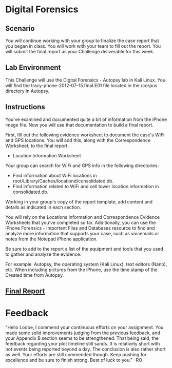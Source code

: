 # Digital Forensics

## Scenario
You will continue working with your group to finalize the case report that you began in class. You will work with your team to fill out the report. You will submit the final report as your Challenge deliverable for this week. 

## Lab Environment
This Challenge will use the Digital Forensics - Autopsy lab in Kali Linux. You will find the tracy-phone-2012-07-15.final.E01 file located in the /corpus directory in Autopsy.

## Instructions
You've examined and documented quite a bit of information from the iPhone image file. Now you will use that documentation to build a final report.

First, fill out the following evidence worksheet to document the case's WiFi and GPS locations. You will add this, along with the Correspondence Worksheet, to the final report.

- Location Information Worksheet

Your group can search for WiFi and GPS info in the following directories:

- Find information about WiFi locations in root/Library/Caches/locationd/consolidated.db.
- Find information related to WiFi and cell tower location information in consolidated.db.

Working in your group's copy of the report template, add content and details as indicated in each section.

You will rely on the Locations Information and Correspondence Evidence Worksheets that you've completed so far. Additionally, you can use the iPhone Forensics - Important Files and Databases resource to find and analyze more information that supports your case, such as voicemails or notes from the Notepad iPhone application.

Be sure to add to the report a list of the equipment and tools that you used to gather and analyze the evidence.

For example: Autopsy, the operating system (Kali Linux), text editors (Nano), etc.
When including pictures from the iPhone, use the time stamp of the Created time from Autopsy.

## [Final Report](https://docs.google.com/document/d/1jwbSIaiu6wdEKFcWXx3LERyAKy2O53uR47Yx_g8grHI/edit?usp=sharing)
# Feedback 
"Hello Lodoe, I commend your continuous efforts on your assignment. You made some solid improvements judging from the previous feedback, and your Appendix B section seems to be strengthened. That being said, the feedback regarding your plot timeline still sands. It is relatively short with not events being reported beyond a day. The conclusion is also rather short as well. Your efforts are still commended though. Keep pushing for excellence and be sure to finish strong. Best of luck to you." -RO
